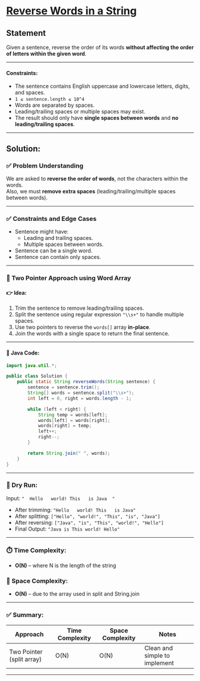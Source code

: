 # [Reverse Words in a String](#reverse-words-in-a-string)

## Statement  
Given a sentence, reverse the order of its words **without affecting the order of letters within the given word**.

---

#### Constraints:
- The sentence contains English uppercase and lowercase letters, digits, and spaces.
- `1 ≤ sentence.length ≤ 10^4`
- Words are separated by spaces.  
- Leading/trailing spaces or multiple spaces may exist.
- The result should only have **single spaces between words** and **no leading/trailing spaces**.

---

## Solution:

### ✅ Problem Understanding

We are asked to **reverse the order of words**, not the characters within the words.  
Also, we must **remove extra spaces** (leading/trailing/multiple spaces between words).

---

### ✅ Constraints and Edge Cases

- Sentence might have:
  - Leading and trailing spaces.
  - Multiple spaces between words.
- Sentence can be a single word.
- Sentence can contain only spaces.

---

### 🧠 Two Pointer Approach using Word Array

#### 👉 Idea:

1. Trim the sentence to remove leading/trailing spaces.
2. Split the sentence using regular expression `"\\s+"` to handle multiple spaces.
3. Use two pointers to reverse the `words[]` array **in-place**.
4. Join the words with a single space to return the final sentence.

---

#### 🔧 Java Code:

```java
import java.util.*;

public class Solution {
    public static String reverseWords(String sentence) {
        sentence = sentence.trim();
        String[] words = sentence.split("\\s+");
        int left = 0, right = words.length - 1;

        while (left < right) {
            String temp = words[left];
            words[left] = words[right];
            words[right] = temp;
            left++;
            right--;
        }

        return String.join(" ", words);
    }
}
```

---

### 🧪 Dry Run:

Input: `"  Hello   world! This   is Java  "`  
- After trimming: `"Hello   world! This   is Java"`  
- After splitting: `["Hello", "world!", "This", "is", "Java"]`  
- After reversing: `["Java", "is", "This", "world!", "Hello"]`  
- Final Output: `"Java is This world! Hello"`

---

### ⏱️ Time Complexity:
- **O(N)** – where N is the length of the string

### 🧠 Space Complexity:
- **O(N)** – due to the array used in split and String.join

---

### ✅ Summary:

| Approach                  | Time Complexity | Space Complexity | Notes                          |
|---------------------------|-----------------|------------------|---------------------------------|
| Two Pointer (split array) | O(N)            | O(N)             | Clean and simple to implement  |

---
